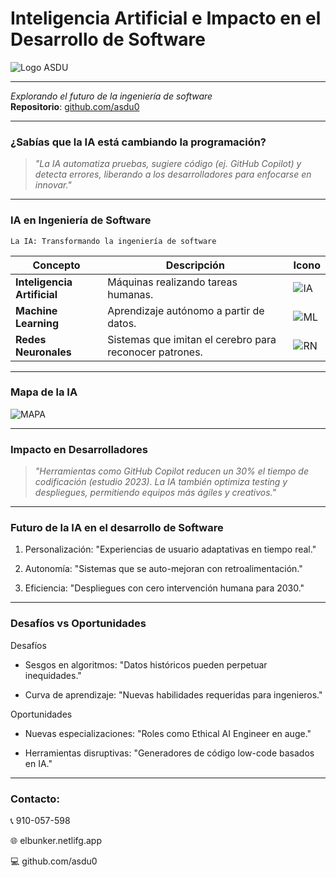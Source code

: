 # Inteligencia Artificial e Impacto en el Desarrollo de Software 
![Logo ASDU](https://avatars.githubusercontent.com/u/115342537?s=200&v=4)

---
 

*Explorando el futuro de la ingeniería de software*  
**Repositorio**: [github.com/asdu0](https://github.com/asdu0)  

---

### **¿Sabías que la IA está cambiando la programación?**  
> *"La IA automatiza pruebas, sugiere código (ej. GitHub Copilot) y detecta errores, liberando a los desarrolladores para enfocarse en innovar."*  

---

### **IA en Ingeniería de Software**  
`La IA: Transformando la ingeniería de software`  

| Concepto               | Descripción                                                                 | Icono                     |  
|------------------------|-----------------------------------------------------------------------------|---------------------------|  
| **Inteligencia Artificial** | Máquinas realizando tareas humanas.                                        | ![IA](https://static.vecteezy.com/system/resources/previews/032/505/082/non_2x/artificial-intelligence-icon-design-free-png.png) |  
| **Machine Learning**    | Aprendizaje autónomo a partir de datos.                                    | ![ML](https://cdn.iconscout.com/icon/premium/png-512-thumb/machine-learning-13-902561.png) |  
| **Redes Neuronales**    | Sistemas que imitan el cerebro para reconocer patrones.                    | ![RN](https://cdn-icons-png.flaticon.com/512/6994/6994480.png) |  

---

### **Mapa de la IA**  

![MAPA](https://cdn.computerhoy.com/sites/navi.axelspringer.es/public/media/image/2023/11/machine-learning-vs-deep-learning-3213182.jpg?tf=640x)

---

### **Impacto en Desarrolladores**

> *"Herramientas como GitHub Copilot reducen un 30% el tiempo de codificación (estudio 2023). La IA también optimiza testing y despliegues, permitiendo equipos más ágiles y creativos."*

---

### **Futuro de la IA en el desarrollo de Software**
1. Personalización: "Experiencias de usuario adaptativas en tiempo real."

2. Autonomía: "Sistemas que se auto-mejoran con retroalimentación."

3. Eficiencia: "Despliegues con cero intervención humana para 2030."

---

### **Desafíos vs Oportunidades**
Desafíos
* Sesgos en algoritmos: "Datos históricos pueden perpetuar inequidades."

* Curva de aprendizaje: "Nuevas habilidades requeridas para ingenieros."

Oportunidades
* Nuevas especializaciones: "Roles como Ethical AI Engineer en auge."

* Herramientas disruptivas: "Generadores de código low-code basados en IA."

---

### **Contacto:**

📞 910-057-598

🌐 elbunker.netlifg.app

💻 github.com/asdu0

